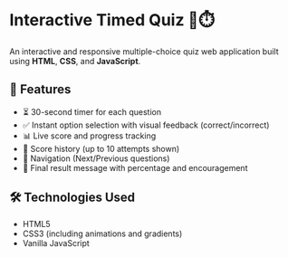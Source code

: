 # Interactive Timed Quiz 🧠⏱️

An interactive and responsive multiple-choice quiz web application built using **HTML**, **CSS**, and **JavaScript**.

## 📌 Features

- ⏳ 30-second timer for each question  
- ✅ Instant option selection with visual feedback (correct/incorrect)  
- 📊 Live score and progress tracking  
- 💾 Score history (up to 10 attempts shown)  
- 🔁 Navigation (Next/Previous questions)  
- 🧠 Final result message with percentage and encouragement  

## 🛠️ Technologies Used

- HTML5  
- CSS3 (including animations and gradients)  
- Vanilla JavaScript  


